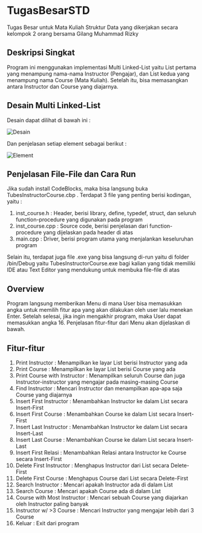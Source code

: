 # TugasBesarSTD
Tugas Besar untuk Mata Kuliah Struktur Data yang dikerjakan secara kelompok 2 orang bersama Gilang Muhammad Rizky

## Deskripsi Singkat
Program ini menggunakan implementasi Multi Linked-List yaitu List pertama yang menampung nama-nama Instructor (Pengajar), dan List kedua yang menampung nama Course (Mata Kuliah). Setelah itu, bisa memasangkan antara Instructor dan Course yang diajarnya.

## Desain Multi Linked-List
Desain dapat dilihat di bawah ini : 

![Desain](https://drive.google.com/uc?id=1AT0awbT0aP8JOlCkhVjTddQ8z1LkR3OM)

Dan penjelasan setiap element sebagai berikut :

![Element](https://drive.google.com/uc?id=1g9p6ziLaq2EIVMmxCY0oVmU_5vkpZ6Nx)


## Penjelasan File-File dan Cara Run
Jika sudah install CodeBlocks, maka bisa langsung buka TubesInstructorCourse.cbp . Terdapat 3 file yang penting berisi kodingan, yaitu :
1. inst_course.h    : Header, berisi library, define, typedef, struct, dan seluruh function-procedure yang digunakan pada program
2. inst_course.cpp  : Source code, berisi penjelasan dari function-procedure yang dijelaskan pada header di atas
3. main.cpp         : Driver, berisi program utama yang menjalankan keseluruhan program

Selain itu, terdapat juga file .exe yang bisa langsung di-run yaitu di folder /bin/Debug yaitu TubesInstructorCourse.exe bagi kalian yang tidak memiliki IDE atau Text Editor yang mendukung untuk membuka file-file di atas

## Overview
Program langsung memberikan Menu di mana User bisa memasukkan angka untuk memilih fitur apa yang akan dilakukan oleh user lalu menekan Enter. Setelah selesai, jika ingin mengakhir program, maka User dapat memasukkan angka 16. Penjelasan fitur-fitur dari Menu akan dijelaskan di bawah.

## Fitur-fitur
1. Print Instructor               : Menampilkan ke layar List berisi Instructor yang ada
2. Print Course                   : Menampilkan ke layar List berisi Course yang ada
3. Print Course with Instructor   : Menampilkan seluruh Course dan juga Instructor-instructor yang mengajar pada masing-masing Course
4. Find Instructor                : Mencari Instructor dan menampilkan apa-apa saja Course yang diajarnya
5. Insert First Instructor        : Menambahkan Instructor ke dalam List secara Insert-First
6. Insert First Course            : Menambahkan Course ke dalam List secara Insert-First
7. Insert Last Instructor         : Menambahkan Instructor ke dalam List secara Insert-Last
8. Insert Last Course             : Menambahkan Course ke dalam List secara Insert-Last
9. Insert First Relasi            : Menambahkan Relasi antara Instructor ke Course secara Insert-First
10. Delete First Instructor       : Menghapus Instructor dari List secara Delete-First
11. Delete First Course           : Menghapus Course dari List secara Delete-First
12. Search Instructor             : Mencari apakah Instructor ada di dalam List
13. Search Course                 : Mencari apakah Course ada di dalam List
14. Course with Most Instructor   : Mencari sebuah Course yang diajarkan oleh Instructor paling banyak
15. Instructor w/ >3 Course       : Mencari Instructor yang mengajar lebih dari 3 Course
16. Keluar                        : Exit dari program
